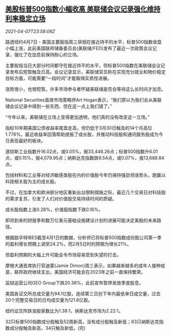 <!--1617840063000-->
[美股标普500指数小幅收高 美联储会议记录强化维持利率稳定立场](https://cn.reuters.com/article/usa-stock-0407-wedn-idCNKBS2BU3MS)
------

<div><i>2021-04-07T23:58:06Z</i></div><p>路透纽约4月7日 - 美国主要股指周三徘徊在接近持平的水平，标普500指数收盘小幅上涨，此前美国联邦储备委员会(美联储/FED)发布了最近一次政策会议记录，强化了在加息前保持耐心的立场。</p><p>主要股指当日大部分时间都守在接近持平的水平，但标普500指数在美联储会议记录发布后短暂触及日高。会议记录显示，美联储官员称在实现充分就业和物价稳定目标方面，可能需要“一段时间”才能取得实质性进展。</p><p>涨势很小，也很短暂。许多市场参与者怀疑美联储是否会等待这么长时间才加息。</p><p>National Securities首席市场策略师Art Hogan表示，“我们原以为我们会从美联储会议记录中得到一些东西，但在这一点上我们错了。”</p><p>“今年以来，美联储在立场上变得更加透明，他们真的没有改变这一立场。”</p><p>指标10年期美国公债收益率尾盘走高，但仍低于3月30日触及的14个月高位1.776%。最近收益率回落帮助提振了成长股，并推动科技股和通讯服务股成为今日表现最好的板块。</p><p>道琼斯工业指数升16.02点，或0.05%，报33,446.26点；标普500指数升6.01点，或0.15%，报4,079.95点；纳斯达克指数跌9.54点，或0.07%，报13,688.84点。</p><p>包括材料和工业等对经济敏感类股在内的价值股今年仍保持强劲领涨势头，跑赢以科技相关股为主的成长股。</p><p>不过，在加拿大和欧洲部分地区重新出台限制措施之际，最近几个交易日对科技股的需求复苏，引发了人们对价值股交易持续时间的质疑。</p><p>成长股指数上涨0.28%，价值股指数下跌0.16%。</p><p>即将到来的财报季和数万亿美元基础设施建设计划的进展可能决定美股的未来路径。</p><p>根据路孚特IBES截至4月1日的数据，分析师已将标普500指数成份股公司第一季的盈利增长预期上调至24.2%，而2月5日时的预期为增长21%。</p><p>但盈利预期的大幅上升可能会令市场容易受到失望的打击。</p><p>摩根大通首席执行官迪蒙(Jamie Dimon)周三表示，如果越来越多的成年人接种疫苗，联邦政府继续支出，美国经济可能会在2023年之前一直保持繁荣。</p><p>监狱运营公司GEO Group下跌20.38%，此前宣布暂停发放季度股息。</p><p>美国各证交所总成交量为94.1亿股，连续第三日创下年内最低单日成交量，过去20个完整交易日的日均成交量为121.6亿股。</p><p>纽约证交所跌涨股家数比为1.38:1，纳斯达克市场为2.22:1。</p><p>32只标普500指数成分股触及52周新高，没有成分股触及新低；63只纳斯达克指数成分股触及新高，34只触及新低。(完)</p>
